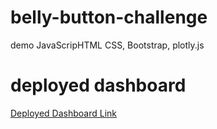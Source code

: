 # belly-button-challenge
demo JavaScripHTML CSS, Bootstrap, plotly.js
# deployed dashboard
[Deployed Dashboard Link](https://keshakp2023.github.io/belly-button-challenge/)
